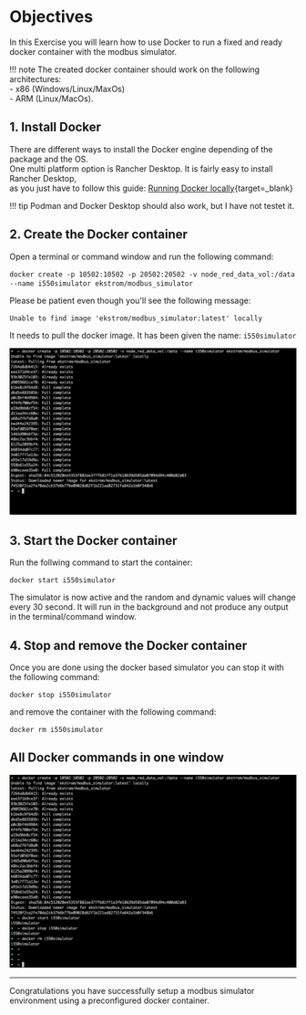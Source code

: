 # Objectives
In this Exercise you will learn how to use Docker to run a fixed and ready docker container with the modbus simulator.

!!! note
    The created docker container should work on the following architectures:</br>
    - x86 (Windows/Linux/MaxOs)</br>
    - ARM (Linux/MacOs).

## 1. Install Docker

There are different ways to install the Docker engine depending of the package and the OS.</br>
One multi platform option is Rancher Desktop. It is fairly easy to install Rancher Desktop,</br>
as you just have to follow this guide: [Running Docker locally](https://docs.rancherdesktop.io/getting-started/installation/){target=_blank}</br>

!!! tip
    Podman and Docker Desktop should also work, but I have not testet it.

## 2. Create the Docker container
Open a terminal or command window and run the following command:

    docker create -p 10502:10502 -p 20502:20502 -v node_red_data_vol:/data --name i550simulator ekstrom/modbus_simulator

Please be patient even though you'll see the following message:

    Unable to find image 'ekstrom/modbus_simulator:latest' locally

It needs to pull the docker image. It has been given the name: `i550simulator`

![Create container](img/docker_01.png)

## 3. Start the Docker container

Run the follwing command to start the container:

    docker start i550simulator

The simulator is now active and the random and dynamic values will change every 30 second.
It will run in the background and not produce any output in the terminal/command window.

## 4. Stop and remove the Docker container

Once you are done using the docker based simulator you can stop it with the following command:

    docker stop i550simulator

and remove the container with the following command:

    docker rm i550simulator

## All Docker commands in one window

![All commands](img/docker_02.png)

---
Congratulations you have successfully setup a modbus simulator environment using a preconfigured docker container.</br>
